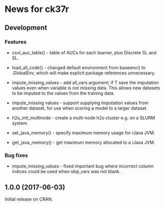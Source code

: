 # News for ck37r

## Development

### Features

* csvl_auc_table() - table of AUCs for each learner, plus Discrete SL and SL.

* load_all_code() - changed default environment from baseenv() to .GlobalEnv,
which will make explicit package references unnecessary.

* impute_missing_values - add all_vars argument; if T save the imputation values
even when variable is not missing data. This allows new datasets to be imputed
to the values from the training data.

* impute_missing values - support supplying imputation values from another dataset,
for use when scoring a model to a larger dataset.

* h2o_init_multinode - create a multi-node h2o cluster e.g. on a SLURM system.

* set_java_memory() - specify maximum memory usage for rJava JVM.

* get_java_memory() - get maximum memory allocated to a rJava JVM.

### Bug fixes

* impute_missing_values - fixed important bug where incorrect column indices could be used when skip_vars was not blank.

## 1.0.0 (2017-06-03)

Initial release on CRAN.
